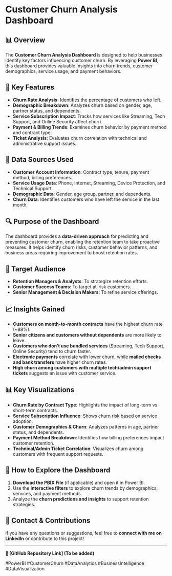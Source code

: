 # Customer Churn Analysis Dashboard

## 📊 Overview
The **Customer Churn Analysis Dashboard** is designed to help businesses identify key factors influencing customer churn. By leveraging **Power BI**, this dashboard provides valuable insights into churn trends, customer demographics, service usage, and payment behaviors.

## 🎯 Key Features
- **Churn Rate Analysis**: Identifies the percentage of customers who left.
- **Demographic Breakdown**: Analyzes churn based on gender, age, partner status, and dependents.
- **Service Subscription Impact**: Tracks how services like Streaming, Tech Support, and Online Security affect churn.
- **Payment & Billing Trends**: Examines churn behavior by payment method and contract type.
- **Ticket Analysis**: Evaluates churn correlation with technical and administrative support issues.

## 📂 Data Sources Used
- **Customer Account Information**: Contract type, tenure, payment method, billing preferences.
- **Service Usage Data**: Phone, Internet, Streaming, Device Protection, and Technical Support.
- **Demographic Data**: Gender, age group, partner, and dependents.
- **Churn Data**: Identifies customers who have left the service in the last month.

## 🔍 Purpose of the Dashboard
The dashboard provides a **data-driven approach** for predicting and preventing customer churn, enabling the retention team to take proactive measures. It helps identify churn risks, customer behavior patterns, and business areas requiring improvement to boost retention rates.

## 👥 Target Audience
- **Retention Managers & Analysts**: To strategize retention efforts.
- **Customer Success Teams**: To target at-risk customers.
- **Senior Management & Decision Makers**: To refine service offerings.

## 📈 Insights Gained
- **Customers on month-to-month contracts** have the highest churn rate (~88%).
- **Senior citizens and customers without dependents** are more likely to leave.
- **Customers who don’t use bundled services** (Streaming, Tech Support, Online Security) tend to churn faster.
- **Electronic payments** correlate with lower churn, while **mailed checks and bank transfers** have higher churn rates.
- **High churn among customers with multiple tech/admin support tickets** suggests an issue with customer service.

## 📊 Key Visualizations
- **Churn Rate by Contract Type**: Highlights the impact of long-term vs. short-term contracts.
- **Service Subscription Influence**: Shows churn risk based on service adoption.
- **Customer Demographics & Churn**: Analyzes patterns in age, partner status, and dependents.
- **Payment Method Breakdown**: Identifies how billing preferences impact customer retention.
- **Technical/Admin Ticket Correlation**: Visualizes churn among customers with frequent support requests.

## 🚀 How to Explore the Dashboard
1. **Download the PBIX File** (if applicable) and open it in Power BI.
2. Use the **interactive filters** to explore churn trends by demographics, services, and payment methods.
3. Analyze the **churn predictions and insights** to support retention strategies.

## 📩 Contact & Contributions
If you have any questions or suggestions, feel free to **connect with me on LinkedIn** or contribute to this project!

---
**🔗 [GitHub Repository Link] (To be added)**

#PowerBI #CustomerChurn #DataAnalytics #BusinessIntelligence #DataVisualization
